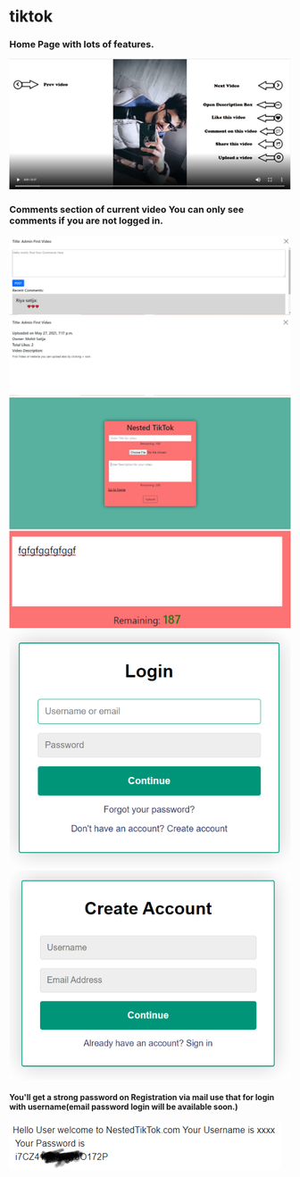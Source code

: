 # tiktok

<h3>Home Page with lots of features.</h3>
<img src="gitimgs/1.png">
<h3>Comments section of current video You can only see comments if you are not logged in.</h3>
<img src="gitimgs/2.png">
<img src="gitimgs/3.png">
<img src="gitimgs/5.png">
<img src="gitimgs/6.png">
<img src="gitimgs/7.png">
<img src="gitimgs/8.png">
<h4>You'll get a strong password on Registration via mail use that for login with username(email password login will be available soon.)</h4>
<img src="gitimgs/9.png">
